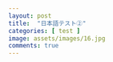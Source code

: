 ```yaml
---
layout: post
title:  "日本語テスト➁"
categories: [ test ]
image: assets/images/16.jpg
comments: true
---
```

